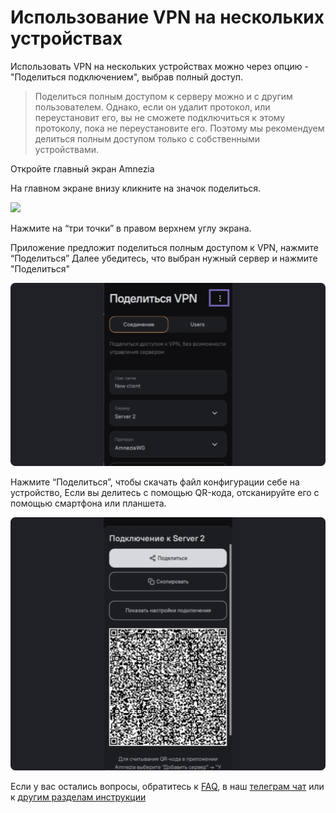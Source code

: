# Использование VPN на нескольких устройствах

Использовать VPN на нескольких устройствах можно через опцию - "Поделиться подключением", выбрав полный доступ. 

> Поделиться полным доступом к серверу можно и с другим пользователем. Однако, если он удалит протокол, или переустановит его, 
вы не сможете подключиться к этому протоколу, пока не переустановите его. Поэтому мы рекомендуем делиться полным доступом только с собственными устройствами. 



Откройте главный экран Amnezia


На главном экране внизу кликните на значок поделиться.

![](https://raw.githubusercontent.com/amnezia-vpn/amnezia.org-content/master/docs/ru/instructions/10_sharing-connect/img/fc_ru_1.png)



Нажмите на “три точки” в правом верхнем углу экрана.

Приложение предложит поделиться полным доступом к VPN, нажмите “Поделиться”
Далее убедитесь, что выбран нужный сервер и нажмите "Поделиться"

![](https://raw.githubusercontent.com/amnezia-vpn/amnezia.org-content/master/docs/ru/instructions/27_full-connection/img/fc_ru_2.png)

Нажмите “Поделиться”, чтобы скачать файл конфигурации себе на устройство,
Если вы делитесь с помощью QR-кода, отсканируйте его с помощью смартфона или планшета.

![](https://raw.githubusercontent.com/amnezia-vpn/amnezia.org-content/master/docs/ru/instructions/27_full-connection/img/fc_ru_3.png)


Если у вас остались вопросы, обратитесь к [FAQ], в наш [телеграм чат] или к [другим разделам инструкции]


[QR-кода]: ../instructions/05_qr-code_connection
[файла]: ../instructions/04_file-connection
[альтернативные клиенты]: ../instructions/27_alternetive_apk
[FAQ]: ../faq 
[телеграм чат]: https://t.me/amnezia_vpn
[другим разделам инструкции]: ../instructions
[ключа в виде текста]: ../instructions/03_text-key-connection
[других клиентов]: ../instructions/27_alternetive_apk


